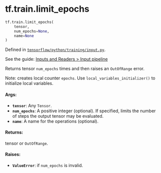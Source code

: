 <div itemscope itemtype="http://developers.google.com/ReferenceObject">
<meta itemprop="name" content="tf.train.limit_epochs" />
</div>

# tf.train.limit_epochs

``` python
tf.train.limit_epochs(
    tensor,
    num_epochs=None,
    name=None
)
```



Defined in [`tensorflow/python/training/input.py`](https://www.tensorflow.org/code/tensorflow/python/training/input.py).

See the guide: [Inputs and Readers > Input pipeline](../../../../api_guides/python/io_ops.md#Input_pipeline)

Returns tensor `num_epochs` times and then raises an `OutOfRange` error.

Note: creates local counter `epochs`. Use `local_variables_initializer()` to
initialize local variables.

#### Args:

* <b>`tensor`</b>: Any `Tensor`.
* <b>`num_epochs`</b>: A positive integer (optional).  If specified, limits the number
    of steps the output tensor may be evaluated.
* <b>`name`</b>: A name for the operations (optional).


#### Returns:

tensor or `OutOfRange`.


#### Raises:

* <b>`ValueError`</b>: if `num_epochs` is invalid.